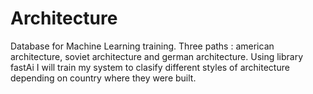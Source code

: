 # Architecture
Database for Machine Learning training. Three paths : american architecture, soviet architecture and german architecture. Using library fastAi I will train my system to clasify different styles of architecture depending on country where they were built.
